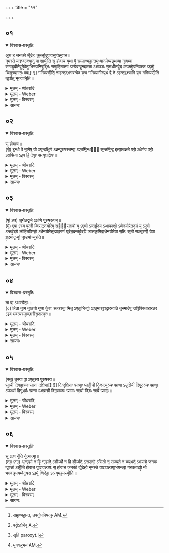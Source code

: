 +++
title = "११"

+++


## ०१


<details open><summary>विश्वास-प्रस्तुतिः</summary>

अ᳘थ ह जनको व्वै᳘देहः कूर्च्चा᳘दुपावस᳘र्प्पन्नुवाच॥  
न᳘मस्ते याज्ञवल्क्या᳘नु मा शाधी᳘ति स᳘ होवाच य᳘था वै᳘ सम्म्राण्महा᳘न्तम᳘ध्वानमेष्यन्न्र᳘थम्वा ना᳘वम्वा समाद᳘दीतैव᳘मे᳘वैता᳘भिरुपनिष᳘द्भिः समा᳘हितात्मा ऽस्येवम्वृ᳘न्दारक ऽआढ्यः स᳘न्नधीतवे᳘द ऽउक्तो᳘पनिषत्क ऽइतो᳘ व्विमुच्य᳘मानः᳘ क्व[[!!]] गमिष्यसी᳘ति᳘ नाहन्त᳘द्भगवन्वेद य᳘त्र गमिष्यामीत्य᳘थ वै᳘ ते ऽहन्त᳘द्वक्ष्यामि य᳘त्र गमिष्यसी᳘ति ब्ब्र᳘वीतु भ᳘गवानि᳘ति॥
</details>

<details><summary>मूलम् - श्रीधरादि</summary>

अ᳘थ ह जनको व्वै᳘देहः कूर्च्चा᳘दुपावस᳘र्प्पन्नुवाच॥  
न᳘मस्ते याज्ञवल्क्या᳘नु मा शाधी᳘ति स᳘ होवाच य᳘था वै᳘ सम्म्राण्महा᳘न्तम᳘ध्वानमेष्यन्न्र᳘थम्वा ना᳘वम्वा समाद᳘दीतैव᳘मे᳘वैता᳘भिरुपनिष᳘द्भिः समा᳘हितात्मा ऽस्येवम्वृ᳘न्दारक ऽआढ्यः स᳘न्नधीतवे᳘द ऽउक्तो᳘पनिषत्क ऽइतो᳘ व्विमुच्य᳘मानः᳘ क्व[[!!]] गमिष्यसी᳘ति᳘ नाहन्त᳘द्भगवन्वेद य᳘त्र गमिष्यामीत्य᳘थ वै᳘ ते ऽहन्त᳘द्वक्ष्यामि य᳘त्र गमिष्यसी᳘ति ब्ब्र᳘वीतु भ᳘गवानि᳘ति॥
</details>

<details><summary>मूलम् - Weber</summary>

अ᳘थ ह जनको वै᳘देहः कूर्चा᳘दुपावस᳘र्पन्नुवाच॥  
न᳘मस्ते याज्ञवल्क्या᳘नु मा शाधी᳘ति स᳘ होवाच य᳘था वै᳘ सम्राण्महा᳘न्तम᳘ध्वानमेष्यन्र᳘थं [^wbr_1] वा ना᳘वं वा समाद᳘दीतैव᳘मेॗवैता᳘भिरुपनिष᳘द्भिः समा᳘हितात्मास्येवं वृ᳘न्दारक आढ्यः स᳘न्नधीतवे᳘द उक्तो᳘पनिषत्क इतो᳘ विमुच्य᳘मानः क्व᳘ गमिष्यसी᳘तिॗ नाहं त᳘द्भगवन्वेद य᳘त्र गमिष्यामीत्य᳘थ वै᳘ तेऽहं त᳘द्वक्ष्यामि य᳘त्र गमिष्यसी᳘ति ब्र᳘वीतु भ᳘गवानि᳘ति॥  

[^wbr_1]: सम्रा᳘ण्महा᳘न्त, उक्तो᳘पनिषत्क᳘ AM.
</details>

<details><summary>मूलम् - विस्वरम्</summary>


</details>

<details><summary>सायणः</summary>

…
</details>


## ०२


<details open><summary>विश्वास-प्रस्तुतिः</summary>

स᳘ होवाच॥  
(चे᳘) इ᳘न्धो वै ना᳘मैष᳘ यो ऽय᳘न्दक्षि᳘णे ऽक्षन्पु᳘रुषस्तम्वा᳘ ऽएतमि᳘न्धᳫँ᳭ स᳘न्तमि᳘न्द्द्र इत्या᳘चक्षते परो᳘ ऽक्षेणेव परो᳘ ऽक्षप्प्रिया ऽइव हि᳘ देवाः᳘ प्प्रत्य᳘क्षद्विषः॥
</details>

<details><summary>मूलम् - श्रीधरादि</summary>

स᳘ होवाच॥  
(चे᳘) इ᳘न्धो वै ना᳘मैष᳘ यो ऽय᳘न्दक्षि᳘णे ऽक्षन्पु᳘रुषस्तम्वा᳘ ऽएतमि᳘न्धᳫँ᳭ स᳘न्तमि᳘न्द्द्र इत्या᳘चक्षते परो᳘ ऽक्षेणेव परो᳘ ऽक्षप्प्रिया ऽइव हि᳘ देवाः᳘ प्प्रत्य᳘क्षद्विषः॥
</details>

<details><summary>मूलम् - Weber</summary>

स᳘ होवाच॥  
इ᳘न्धो वै ना᳘मैषॗ योऽयं᳘ दक्षिॗणेऽक्षन्पु᳘रुषस्तं वा᳘ एतमि᳘न्धᳫं स᳘न्तमि᳘न्द्र इत्या᳘चक्षते परो᳘ऽक्षेणेव [^wbr_2] परो᳘ऽक्षप्रिया इव हि᳘ देवाः᳘ प्रत्य᳘क्षद्विषः॥  

[^wbr_2]: परो᳘ऽक्षेणेव᳘ A.
</details>

<details><summary>मूलम् - विस्वरम्</summary>


</details>

<details><summary>सायणः</summary>

…
</details>


## ०३


<details open><summary>विश्वास-प्रस्तुतिः</summary>

(षो᳘ ऽथ) अ᳘थैतद्वा᳘मे ऽक्षणि पु᳘रुषरूपम्॥  
(मे᳘) ए᳘षा ऽस्य प᳘त्नी व्विराट्तयोरेष᳘ सᳫँ᳭स्तावो य᳘ ऽए᳘षो ऽन्तर्हृ᳘दय ऽआकाशो᳘ ऽथैनयोरेतद᳘न्नं य᳘ ऽए᳘षो ऽन्तर्हृ᳘दये लोहितपिण्डो᳘ ऽथैनयोरेत᳘त्प्राव᳘रणं य᳘देत᳘दन्तर्हृ᳘दये जालक᳘मिवा᳘थैनयोरेषा सृ᳘तिः स᳘ती सञ्च᳘रणी᳘ यैषा हृ᳘दयादूर्ध्वा᳘ ना᳘ड्योच्च᳘रति॥
</details>

<details><summary>मूलम् - श्रीधरादि</summary>

(षो᳘ ऽथ) अ᳘थैतद्वा᳘मे ऽक्षणि पु᳘रुषरूपम्॥  
(मे᳘) ए᳘षा ऽस्य प᳘त्नी व्विराट्तयोरेष᳘ सᳫँ᳭स्तावो य᳘ ऽए᳘षो ऽन्तर्हृ᳘दय ऽआकाशो᳘ ऽथैनयोरेतद᳘न्नं य᳘ ऽए᳘षो ऽन्तर्हृ᳘दये लोहितपिण्डो᳘ ऽथैनयोरेत᳘त्प्राव᳘रणं य᳘देत᳘दन्तर्हृ᳘दये जालक᳘मिवा᳘थैनयोरेषा सृ᳘तिः स᳘ती सञ्च᳘रणी᳘ यैषा हृ᳘दयादूर्ध्वा᳘ ना᳘ड्योच्च᳘रति॥
</details>

<details><summary>मूलम् - Weber</summary>

अ᳘थैतद्वा᳘मेऽक्षि᳘णि पु᳘रुषरूपम्॥  
एॗषास्य प᳘त्नी विराट् त᳘योरेष᳘ संस्तावो य᳘ एॗषोऽन्तर्हृ᳘दय आकाशो᳘ऽथैनयोरेतद᳘न्नं य᳘ एॗषोऽन्तर्हृ᳘दये लोहितपिण्डो᳘ऽथैनयोरेत᳘त्प्राव᳘रणं य᳘देत᳘दन्तर्हृ᳘दये जालक᳘मिवा᳘थैनयोरेषा सृ᳘तिः [^wbr_3] स᳘ती संच᳘रणीॗ यैषा हृ᳘दयादूर्ध्वां᳘ नाॗड्युच्च᳘रति॥  

[^wbr_3]: सृति paroxyt.!
</details>

<details><summary>मूलम् - विस्वरम्</summary>


</details>

<details><summary>सायणः</summary>

…
</details>


## ०४


<details open><summary>विश्वास-प्रस्तुतिः</summary>

ता वा᳘ ऽअस्यैताः᳘॥  
(०) हिता ना᳘म ना᳘ड्यो य᳘था के᳘शः सहस्रधा᳘ भिन्न᳘ ऽएता᳘भिर्व्वा᳘ ऽएत᳘मास्र᳘वदा᳘स्रवति त᳘स्मादेष᳘ प्प्रवि᳘विक्ताहारतर ऽइव भवत्यस्मा᳘च्छारीरा᳘दात्म᳘नः॥
</details>

<details><summary>मूलम् - श्रीधरादि</summary>

ता वा᳘ ऽअस्यैताः᳘॥  
(०) हिता ना᳘म ना᳘ड्यो य᳘था के᳘शः सहस्रधा᳘ भिन्न᳘ ऽएता᳘भिर्व्वा᳘ ऽएत᳘मास्र᳘वदा᳘स्रवति त᳘स्मादेष᳘ प्प्रवि᳘विक्ताहारतर ऽइव भवत्यस्मा᳘च्छारीरा᳘दात्म᳘नः॥
</details>

<details><summary>मूलम् - Weber</summary>

ता वा᳘ अस्यैताः᳟॥  
हिता ना᳘म नाॗड्यो य᳘था के᳘शः सहस्रधा᳘ भिन्न᳘ एता᳘भिर्वा᳘ एत᳘मास्र᳘वदा᳘स्रवति त᳘स्मादेष᳘ प्रवि᳘विक्ताहारतर इव भवत्यस्मा᳘छारीरा᳘दात्म᳘नः॥
</details>

<details><summary>मूलम् - विस्वरम्</summary>


</details>

<details><summary>सायणः</summary>

…
</details>


## ०५


<details open><summary>विश्वास-प्रस्तुतिः</summary>

(स्त᳘) त᳘स्या वा᳘ ऽएत᳘स्य पु᳘रुषस्य॥  
प्प्रा᳘ची दिक्प्रा᳘ञ्चः प्प्राणा दक्षिणा[[!!]] दिग्द᳘क्षिणाः प्प्राणाः᳘ प्प्रती᳘ची दि᳘क्प्रत्य᳘ञ्चः प्प्राणा ऽउ᳘दीची दिगु᳘दञ्चः प्प्राणा᳘ ऽऊर्ध्वा दि᳘गूर्ध्वाः᳘ प्प्राणा ऽअ᳘वाची᳘ दिग᳘वाञ्चः प्प्राणाः स᳘र्व्वा दि᳘शः स᳘र्व्वे प्प्राणाः᳘॥
</details>

<details><summary>मूलम् - श्रीधरादि</summary>

(स्त᳘) त᳘स्या वा᳘ ऽएत᳘स्य पु᳘रुषस्य॥  
प्प्रा᳘ची दिक्प्रा᳘ञ्चः प्प्राणा दक्षिणा[[!!]] दिग्द᳘क्षिणाः प्प्राणाः᳘ प्प्रती᳘ची दि᳘क्प्रत्य᳘ञ्चः प्प्राणा ऽउ᳘दीची दिगु᳘दञ्चः प्प्राणा᳘ ऽऊर्ध्वा दि᳘गूर्ध्वाः᳘ प्प्राणा ऽअ᳘वाची᳘ दिग᳘वाञ्चः प्प्राणाः स᳘र्व्वा दि᳘शः स᳘र्व्वे प्प्राणाः᳘॥
</details>

<details><summary>मूलम् - Weber</summary>

त᳘स्या वा᳘ एत᳘स्य पु᳘रुषस्य॥  
प्रा᳘ची दिक्प्रा᳘ञ्चः प्राणा द᳘क्षिणा दिग्द᳘क्षिणाः प्राणाः᳘ प्रती᳘ची दि᳘क्प्रत्य᳘ञ्चः प्राणा उ᳘दीची दिगु᳘दञ्चः प्राणा ऊ ऊर्ध्वा दि᳘गूर्ध्वाः᳘ प्राणा अ᳘वाची दिग᳘वाञ्चः प्राणा स᳘र्वा दि᳘शः स᳘र्वे प्राणाः᳟॥
</details>

<details><summary>मूलम् - विस्वरम्</summary>


</details>

<details><summary>सायणः</summary>

…
</details>


## ०६


<details open><summary>विश्वास-प्रस्तुतिः</summary>

स᳘ ऽएष ने᳘ति ने᳘त्यात्मा᳘॥  
(त्मा᳘ ऽग्गृ) अ᳘ग्गृह्यो न हि᳘ ग्गृह्यते᳘ ऽशीर्य्यो न हि शी᳘र्य्यते᳘ ऽसङ्गो᳘ ऽसितो न᳘ सज्य᳘ते न व्व्य᳘थते᳘ ऽभयम्वै᳘ जनक प्प्रा᳘प्तो ऽसी᳘ति होवाच या᳘ज्ञवल्क्यः स᳘ होवाच जनको व्वै᳘देहो न᳘मस्ते याज्ञवल्क्या᳘भयन्त्वा᳘ गच्छताद्यो᳘ नो भगवन्न᳘भयम्वेद᳘यस ऽइमे᳘ व्विदेहा᳘ ऽअय᳘मह᳘मस्मी᳘ति॥
</details>

<details><summary>मूलम् - श्रीधरादि</summary>

स᳘ ऽएष ने᳘ति ने᳘त्यात्मा᳘॥  
(त्मा᳘ ऽग्गृ) अ᳘ग्गृह्यो न हि᳘ ग्गृह्यते᳘ ऽशीर्य्यो न हि शी᳘र्य्यते᳘ ऽसङ्गो᳘ ऽसितो न᳘ सज्य᳘ते न व्व्य᳘थते᳘ ऽभयम्वै᳘ जनक प्प्रा᳘प्तो ऽसी᳘ति होवाच या᳘ज्ञवल्क्यः स᳘ होवाच जनको व्वै᳘देहो न᳘मस्ते याज्ञवल्क्या᳘भयन्त्वा᳘ गच्छताद्यो᳘ नो भगवन्न᳘भयम्वेद᳘यस ऽइमे᳘ व्विदेहा᳘ ऽअय᳘मह᳘मस्मी᳘ति॥
</details>

<details><summary>मूलम् - Weber</summary>

स᳘ एष ने᳘ति ने᳘त्यात्मा᳟॥  
अ᳘गृह्यो न हि᳘ गृह्यते᳘ऽशीर्यो न हि शी᳘र्यते᳘ऽसङ्गो᳘ऽसितो न᳘ सज्य᳘ते न व्य᳘थते᳘ऽभयं वै᳘ जनक प्राॗप्तोऽसी᳘ति होवाच या᳘ज्ञवल्क्यः स᳘ होवाच जनको वै᳘देहो न᳘मस्ते याज्ञवल्क्या᳘भयं त्वा᳘गछताद्यो᳘ नो भगवन्न᳘भयं [^wbr_4] वेद᳘यस इमे᳘ विदेहा᳘ अय᳘मह᳘मस्मी᳘ति॥  

[^wbr_4]: भ᳘गवन्न᳘भयं AM.
</details>

<details><summary>मूलम् - विस्वरम्</summary>


</details>

<details><summary>सायणः</summary>

…
</details>

